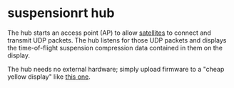 # suspensionrt hub

The hub starts an access point (AP) to allow [satellites](../satellite) to connect and transmit UDP packets.  The hub listens for those UDP packets and displays the time-of-flight suspension compression data contained in them on the display.

The hub needs no external hardware; simply upload firmware to a "cheap yellow display" like [this one](https://www.amazon.com/gp/product/B0D8W9DSYZ).
